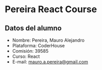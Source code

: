 # Pereira React Course

## Datos del alumno
* Nombre: Pereira, Mauro Alejandro
* Plataforma: CoderHouse
* Comisión: 39585
* Curso: React
* E-mail: mauro.a.pereira@gmail.com
